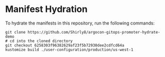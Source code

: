 # Manifest Hydration

To hydrate the manifests in this repository, run the following commands:

```shell
git clone https://github.com/Shirly8/argocon-gitops-promoter-hydrate-demo
# cd into the cloned directory
git checkout 6258303f96382629af23f5b72930dee2cdfcd64a
kustomize build ./user-configuration/production/us-west-1
```
